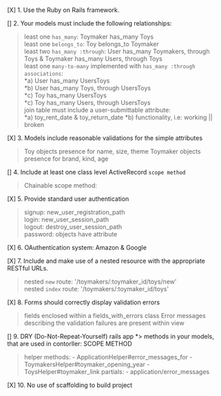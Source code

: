 [X] 1. Use the Ruby on Rails framework.

[] 2. Your models must include the following relationships:  
  > least one `has_many`: Toymaker has_many Toys <br>
  > least one `belongs_to`: Toy belongs_to Toymaker <br>
  > least two `has_many :through`: User has_many Toymakers, through Toys & Toymaker has_many Users, through Toys <br>
  > least one `many-to-many` implemented with `has_many :through associations`: <br>
    *a) User has_many UsersToys <br>
    *b) User has_many Toys, through UsersToys <br>
    *c) Toy has_many UsersToys <br>
    *c) Toy has_many Users, through UsersToys <br>
  > join table must include a user-submittable attribute:    <br>
    *a) toy_rent_date & toy_return_date
    *b) functionality, i.e: working || broken

[X] 3. Models include reasonable validations for the simple attributes
  > Toy objects presence for name, size, theme
  > Toymaker objects presence for brand, kind, age

[] 4. Include at least one class level ActiveRecord `scope method`
  > Chainable scope method:

[X]  5. Provide standard user authentication
  > signup: new_user_registration_path <br>
  > login:  new_user_session_path <br>
  > logout: destroy_user_session_path <br>
  > password: objects have attribute

[X] 6. OAuthentication system: Amazon & Google

[X] 7. Include and make use of a nested resource with the appropriate RESTful URLs.
  > nested `new` route: '/toymakers/:toymaker_id/toys/new' <br>
  > nested `index` route: '/toymakers/:toymaker_id/toys'

[X] 8. Forms should correctly display validation errors
  > fields enclosed within a fields_with_errors class
  > Error messages describing the validation failures are present within view

[] 9. DRY (Do-Not-Repeat-Yourself) rails app
  *> methods in your models, that are used in contorller: SCOPE METHOD
  > helper methods:
    - ApplicationHelper#error_messages_for
    - ToymakersHelper#toymaker_opening_year
    - ToysHelper#toymaker_link
  > partials:
    - application/error_messages

[X] 10. No use of scaffolding to build project
